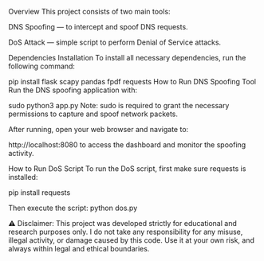 Overview
This project consists of two main tools:

DNS Spoofing — to intercept and spoof DNS requests.

DoS Attack — simple script to perform Denial of Service attacks.

Dependencies Installation
To install all necessary dependencies, run the following command:


pip install flask scapy pandas fpdf requests
How to Run DNS Spoofing Tool
Run the DNS spoofing application with:


sudo python3 app.py
Note: sudo is required to grant the necessary permissions to capture and spoof network packets.

After running, open your web browser and navigate to:

http://localhost:8080
to access the dashboard and monitor the spoofing activity.

How to Run DoS Script
To run the DoS script, first make sure requests is installed:

pip install requests

Then execute the script:
python dos.py


⚠️ Disclaimer: This project was developed strictly for educational and research purposes only.
I do not take any responsibility for any misuse, illegal activity, or damage caused by this code.
Use it at your own risk, and always within legal and ethical boundaries.
